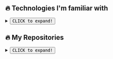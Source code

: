 ## 🔥 Technologies I'm familiar with
<details><br>
<summary><button><kbd><kbd>CLICK</kbd> to expand!</kbd></button></summary>

![Static Badge](https://img.shields.io/badge/HTML_%26_CSS-lang?logoColor=%23fff&labelColor=%23db3300&color=%23db3300)
![Static Badge](https://img.shields.io/badge/SASS_%26_LESS-lang?logoColor=%23fff&labelColor=%23c76494&color=%23c76494)
![Static Badge](https://img.shields.io/badge/JavaScript-f7ae00?logo=javascript&logoColor=%23fff&labelColor=%23f7ae00&color=%23f7ae00)
![Static Badge](https://img.shields.io/badge/TypeScript-lang?logo=typescript&logoColor=%23fff&labelColor=%232f74c0&color=%232f74c0)
![Static Badge](https://img.shields.io/badge/Python-lang?logo=python&logoColor=%23fff&labelColor=%23376c99&color=%23376c99)
![Static Badge](https://img.shields.io/badge/React-lang?logo=react&logoColor=%235ed3f3&labelColor=%23000&color=%23000)
![Static Badge](https://img.shields.io/badge/NextJS-lang?logo=react&logoColor=%23fff&labelColor=%23c42525&color=%23c42525)
![Static Badge](https://img.shields.io/badge/MaterialUI-lang?logo=mui&logoColor=%23fff&labelColor=%23007cf8&color=%23007cf8)
![Static Badge](https://img.shields.io/badge/NodeJS-green?logo=javascript&logoColor=%23fff&labelColor=%233c823b&color=%233c823b)
![Static Badge](https://img.shields.io/badge/MySQL-lang?logo=mysql&logoColor=%23fff&labelColor=%23e48e00&color=%23e48e00)
![Static Badge](https://img.shields.io/badge/MongoDB-green?logo=mongodb&logoColor=%23fff&labelColor=%234fa542&color=%234fa542)
![Static Badge](https://img.shields.io/badge/Git-lang?logo=github&logoColor=%23fff&labelColor=%238A2BE2&color=%238A2BE2)
![Static Badge](https://img.shields.io/badge/Docker-lang?logo=docker&logoColor=%23fff&labelColor=%231d63ed&color=%231d63ed)

</details>

## 🔥 My Repositories
<details>
<summary><button><kbd><kbd>CLICK</kbd> to expand!</kbd></button></summary>

### 1. ChatGPT-Assistant

<blockquote>ChatGPT-Assisant that can work in as discord bot or in web-interface (inteface if a clone chatGPT's chat). Can be implemented on website with <iframe> tag. Script contains 3 config, for main, style and language configs. Main one contains all settings for the entire project. Project was made on NodeJS & Express.JS</blockquote>

<a href="https://github.com/FLEYreal/ChatGPT-Assistant"><img alt="Static Badge" src="https://img.shields.io/badge/Repository-8A2BE2?logo=github&logoColor=%23ffffff&labelColor=8A2BE2"></a>
![Static Badge](https://img.shields.io/badge/NodeJS-green?logo=javascript&logoColor=%23fff&labelColor=%233c823b&color=%233c823b)
![Static Badge](https://img.shields.io/badge/JavaScript-f7ae00?logo=javascript&logoColor=%23fff&labelColor=%23f7ae00&color=%23f7ae00)
![Static Badge](https://img.shields.io/badge/MySQL-lang?logo=mysql&logoColor=%23fff&labelColor=%23e48e00&color=%23e48e00)


### 2. Discord-Message-Spammer

<blockquote>This is a discord bot, that can send notifications to all users of discord server it's located. Can be used for mailing to everyone. Bot also has filters, message can be sent to exact role. Has API to send notification with. Project was mde with NodeJS & Express.JS & Typescript</blockquote>

<a href="https://github.com/FLEYreal/Discord-Message-Spammer"><img alt="Static Badge" src="https://img.shields.io/badge/Repository-8A2BE2?logo=github&logoColor=%23ffffff&labelColor=8A2BE2"></a>
![Static Badge](https://img.shields.io/badge/NodeJS-green?logo=javascript&logoColor=%23fff&labelColor=%233c823b&color=%233c823b)
![Static Badge](https://img.shields.io/badge/TypeScript-lang?logo=typescript&logoColor=%23fff&labelColor=%232f74c0&color=%232f74c0)
![Static Badge](https://img.shields.io/badge/JavaScript-f7ae00?logo=javascript&logoColor=%23fff&labelColor=%23f7ae00&color=%23f7ae00)

### 3. SAS-Discord-Bot

<blockquote>This is a discord bot, that uses API of steam and cs:go to get information about XP of the steam users, sends custom message to discord as XP updated!</blockquote>

<a href="https://github.com/FLEYreal/SAS-Discord-Bot"><img alt="Static Badge" src="https://img.shields.io/badge/Repository-8A2BE2?logo=github&logoColor=%23ffffff&labelColor=8A2BE2"></a>
![Static Badge](https://img.shields.io/badge/Python-lang?logo=python&logoColor=%23fff&labelColor=%23376c99&color=%23376c99)

### 4. YouTube-Chat-Bot

<blockquote>The chat-bot for streamers on youtube which monitors all user's messages and adds points for activity, saves these points to SQL database and then they can be used to buy stuff of the website</blockquote>

<a href="https://github.com/FLEYreal/YouTube-Chat-Bot"><img alt="Static Badge" src="https://img.shields.io/badge/Repository-8A2BE2?logo=github&logoColor=%23ffffff&labelColor=8A2BE2"></a>
![Static Badge](https://img.shields.io/badge/NodeJS-green?logo=javascript&logoColor=%23fff&labelColor=%233c823b&color=%233c823b)
![Static Badge](https://img.shields.io/badge/JavaScript-f7ae00?logo=javascript&logoColor=%23fff&labelColor=%23f7ae00&color=%23f7ae00)
![Static Badge](https://img.shields.io/badge/MySQL-lang?logo=mysql&logoColor=%23fff&labelColor=%23e48e00&color=%23e48e00)

### 5. HatBuilders-Website

<blockquote>A Commertial Website for the Project of HatBuilders. The project that creates big buildings in Minecraft</blockquote>

<a href="https://github.com/FLEYreal/HatBuilders-Website"><img alt="Static Badge" src="https://img.shields.io/badge/Repository-8A2BE2?logo=github&logoColor=%23ffffff&labelColor=8A2BE2"></a>
![Static Badge](https://img.shields.io/badge/NextJS-lang?logo=react&logoColor=%23fff&labelColor=%23c42525&color=%23c42525)
![Static Badge](https://img.shields.io/badge/MaterialUI-lang?logo=mui&logoColor=%23fff&labelColor=%23007cf8&color=%23007cf8)
![Static Badge](https://img.shields.io/badge/TypeScript-lang?logo=typescript&logoColor=%23fff&labelColor=%232f74c0&color=%232f74c0)

### 6. StormShop-Project

<blockquote>Uncompleted StormShop website. This is a shop that sells Nitro, Netflix and other subscriptions to Russian Users unable to purchase them. Also sells scripts for various needs. Website contains main page, page with scripts, search bar and feature to add articles</blockquote>

<a href="https://github.com/FLEYreal/Storm-Shop-Project"><img alt="Static Badge" src="https://img.shields.io/badge/Repository-8A2BE2?logo=github&logoColor=%23ffffff&labelColor=8A2BE2"></a>
![Static Badge](https://img.shields.io/badge/React-lang?logo=react&logoColor=%235ed3f3&labelColor=%23000&color=%23000)
![Static Badge](https://img.shields.io/badge/NodeJS-green?logo=javascript&logoColor=%23fff&labelColor=%233c823b&color=%233c823b)
![Static Badge](https://img.shields.io/badge/JavaScript-f7ae00?logo=javascript&logoColor=%23fff&labelColor=%23f7ae00&color=%23f7ae00)
![Static Badge](https://img.shields.io/badge/MySQL-lang?logo=mysql&logoColor=%23fff&labelColor=%23e48e00&color=%23e48e00)
![Static Badge](https://img.shields.io/badge/MaterialUI-lang?logo=mui&logoColor=%23fff&labelColor=%23007cf8&color=%23007cf8)
![Static Badge](https://img.shields.io/badge/TypeScript-lang?logo=typescript&logoColor=%23fff&labelColor=%232f74c0&color=%232f74c0)

</details>

